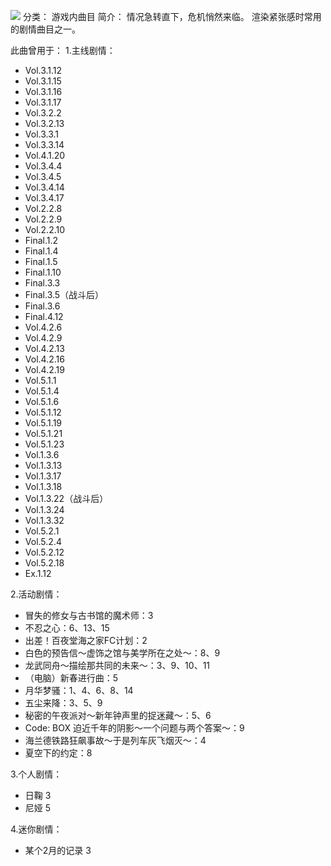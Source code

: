 ![](//static.kivo.wiki/images/music/cover/NetiBlKbpwVhq7VTxhMviHoZBevQvyl7.png)
分类： 游戏内曲目
简介：
情况急转直下，危机悄然来临。 
渲染紧张感时常用的剧情曲目之一。 
 
此曲曾用于：
1.主线剧情：
 - Vol.3.1.12
 - Vol.3.1.15
 - Vol.3.1.16
 - Vol.3.1.17
 - Vol.3.2.2
 - Vol.3.2.13
 - Vol.3.3.1
 - Vol.3.3.14
 - Vol.4.1.20
 - Vol.3.4.4
 - Vol.3.4.5
 - Vol.3.4.14
 - Vol.3.4.17
 - Vol.2.2.8
 - Vol.2.2.9
 - Vol.2.2.10
 - Final.1.2
 - Final.1.4
 - Final.1.5
 - Final.1.10
 - Final.3.3
 - Final.3.5（战斗后）
 - Final.3.6
 - Final.4.12
 - Vol.4.2.6
 - Vol.4.2.9
 - Vol.4.2.13
 - Vol.4.2.16
 - Vol.4.2.19
 - Vol.5.1.1
 - Vol.5.1.4
 - Vol.5.1.6
 - Vol.5.1.12
 - Vol.5.1.19
 - Vol.5.1.21
 - Vol.5.1.23
 - Vol.1.3.6
 - Vol.1.3.13
 - Vol.1.3.17
 - Vol.1.3.18
 - Vol.1.3.22（战斗后）
 - Vol.1.3.24
 - Vol.1.3.32
 - Vol.5.2.1
 - Vol.5.2.4
 - Vol.5.2.12
 - Vol.5.2.18
 - Ex.1.12

2.活动剧情：
 - 冒失的修女与古书馆的魔术师：3
 - 不忍之心：6、13、15
 - 出差！百夜堂海之家FC计划：2
 - 白色的预告信～虚饰之馆与美学所在之处～：8、9
 - 龙武同舟～描绘那共同的未来～：3、9、10、11
 - （电脑）新春进行曲：5
 - 月华梦骚：1、4、6、8、14
 - 五尘来降：3、5、9
 - 秘密的午夜派对～新年钟声里的捉迷藏～：5、6
 - Code: BOX 迫近千年的阴影～一个问题与两个答案～：9
 - 海兰德铁路狂飙事故～于是列车灰飞烟灭～：4
 - 夏空下的约定：8

3.个人剧情：
 - 日鞠 3
 - 尼娅 5

4.迷你剧情：
 - 某个2月的记录 3

